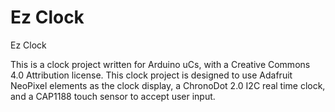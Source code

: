 Ez Clock
=====

Ez Clock

This is a clock project written for Arduino uCs, with a Creative Commons 4.0 Attribution license. This clock project is designed to use Adafruit NeoPixel elements as the clock display, a ChronoDot 2.0 I2C real time clock, and a CAP1188 touch sensor to accept user input.
